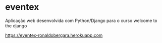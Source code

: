 # eventex
Aplicação web desenvolvida com Python/Django para o curso welcome to the django

https://eventex-ronaldobergara.herokuapp.com
